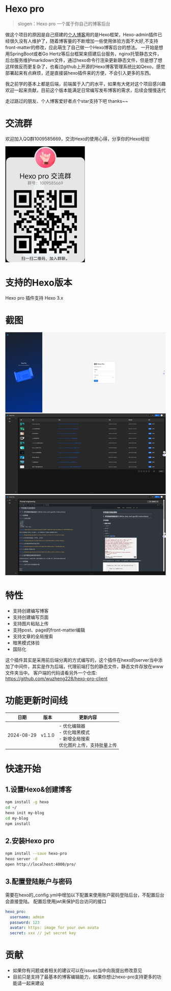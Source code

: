 # Hexo pro
> slogen：Hexo pro 一个属于你自己的博客后台
>

做这个项目的原因是自己搭建的[个人博客](https://www.wzfry.com/)用的是Hexo框架，Hexo-admin插件已经很久没有人维护了，随着博客量的不断增加一些使用体验方面不大好,不支持front-matter的修改，应此萌生了自己做一个Hexo博客后台的想法。
一开始是想用SpringBoot或者Go Hertz等后台框架来搭建后台服务，nginx托管静态文件，后台服务维护markdown文件，通过hexo命令行渲染更新静态文件，但是想了想这样做反而更复杂了，也看过github上开源的Hexo博客管理系统比如Qexo，感觉部署起来有点麻烦，还是直接装hexo插件来的方便，不会引入更多的东西。

我之前学的基本上都是后端，前端属于入门的水平，如果有大佬对这个项目感兴趣欢迎一起来贡献，目前这个版本能满足日常编写发布博客的需求，后续会慢慢迭代

走过路过的朋友、个人博客爱好者点个star支持下吧 thanks~~

# 交流群
欢迎加入QQ群1009585669，交流Hexo的使用心得，分享你的Hexo经验


<img src="docs/qq-group.png" alt="Login Page" width="250" />

# 支持的Hexo版本
Hexo pro 插件支持 Hexo 3.x
# 截图
![posts view](docs/login-page.png?raw=true)
![posts view](docs/home-page.png?raw=true)
![posts view](docs/editor-page.png?raw=true)

# 特性
- 支持创建编写博客
- 支持创建编写页面
- 支持图片粘贴上传
- 支持post、page的front-matter编辑
- 支持文章的全局搜索
- 暗黑模式体验
- 国际化

这个插件其实是采用前后端分离的方式编写的，这个插件在hexo的server当中添加了中间件，其实是作为后端，代理前端打包的静态文件，静态文件存放在www文件夹当中。
客户端的代码请看另外一个仓库: https://github.com/wuzheng228/hexo-pro-client

# 功能更新时间线
| 日期       | 版本   | 更新内容                                                                        |
| ---------- | ------ | ------------------------------------------------------------------------------- |
| 2024-08-29 | v1.1.0 | - 优化编辑器<br>- 优化暗黑模式<br>- 新增全局搜索<br> 优化图片上传，支持批量上传 |

# 快速开始
## 1.设置Hexo&创建博客
```sh
npm install -g hexo
cd ~/
hexo init my-blog
cd my-blog
npm install
```
## 2.安装Hexo pro
```sh
npm install --save hexo-pro
hexo server -d
open http://localhost:4000/pro/
```
## 3.配置登陆账户与密码
需要在hexo的_config.yml中增加以下配置来使用账户密码登陆后台，不配置后台会直接登陆。
配置后使用jwt来保护后台访问的接口
```yml
hexo_pro:
  username: admim
  password: 123
  avatar: https: image for your own avata
  secret: xxx // jwt secret key
```
# 贡献
- 如果你有问题或者相关的建议可以在issues当中向我提出修改意见
- 目前只是支持了最基本的博客编辑能力，如果你想让hexo-pro支持更多的功能请一起来建设